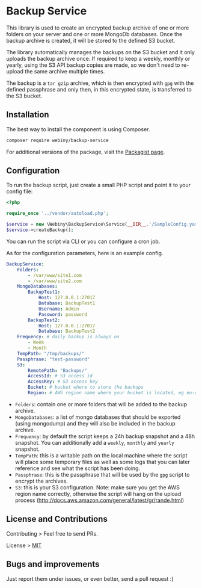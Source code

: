 Backup Service
==============

This library is used to create an encrypted backup archive of one or more folders on your server and one or more MongoDb databases.
Once the backup archive is created, it will be stored to the defined S3 bucket. 

The library automatically manages the backups on the S3 bucket and it only uploads the backup archive once. If required to keep a weekly,
monthly or yearly, using the S3 API backup copies are made, so we don't need to re-upload the same archive multiple times.
 
The backup is  a `tar gzip` archive, which is then encrypted with `gpg` with the defined passphrase and only then, in this encrypted state,
is transferred to the S3 bucket.
  
Installation
---------------------
The best way to install the component is using Composer.

```bash
composer require webiny/backup-service
```
For additional versions of the package, visit the [Packagist page](https://packagist.org/packages/webiny/backup-service).
  

## Configuration
  
To run the backup script, just create a small PHP script and point it to your config file:
```php
<?php

require_once '../vendor/autoload.php';

$service = new \Webiny\BackupService\Service(__DIR__.'/SampleConfig.yaml');
$service->createBackup();

```

You can run the script via CLI or you can configure a cron job.
 
As for the configuration parameters, here is an example config. 

```yaml
BackupService:
    Folders:
        - /var/www/site1.com
        - /var/www/site2.com
    MongoDatabases:
        BackupTest1:
            Host: 127.0.0.1:27017
            Database: BackupTest1
            Username: Admin
            Password: password
        BackupTest2:
            Host: 127.0.0.1:27017
            Database: BackupTest2
    Frequency: # daily backup is always on
        - Week
        - Month
    TempPath: "/tmp/backups/"
    Passphrase: "test-password"
    S3:
        RemotePath: "Backups/"
        AccessId: # S3 access id
        AccessKey: # S3 access key
        Bucket: # bucket where to store the backups
        Region: # AWS region name where your bucket is located, eg eu-central-1
```

- `Folders`: contain one or more folders that will be added to the backup archive.
- `MongoDatabases`: a list of mongo databases that should be exported (using mongodump) and they will also be included in the backup archive.
- `Frequency`: by default the script keeps a 24h backup snapshot and a 48h snapshot. You can additionally add a `weekly`, `monthly` and `yearly` snapshot.
- `TempPath`: this is a writable path on the local machine where the script will place some temporary files as well as some logs that you can later reference and see what the script has been doing.
- `Passphrase`: this is the passphrase that will be used by the `gpg` script to encrypt the archives.
- `S3`: this is your S3 configuration. Note: make sure you get the AWS region name correctly, otherwise the script will hang on the upload process (http://docs.aws.amazon.com/general/latest/gr/rande.html)


## License and Contributions

Contributing > Feel free to send PRs.

License > [MIT](LICENSE)


## Bugs and improvements

Just report them under issues, or even better, send a pull request :)